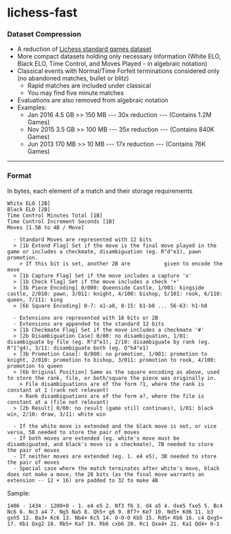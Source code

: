 # lichess-fast

### Dataset Compression
- A reduction of [Lichess standard games dataset](https://database.lichess.org/#standard_games)
- More compact datasets holding only necessary information (White ELO, Black ELO, Time Control, and Moves Played - in algebraic notation)
- Classical events with Normal/Time Forfeit terminations considered only (no abandoned matches, bullet or blitz)
  - Rapid matches are included under classical
  - You may find five minute matches
- Evaluations are also removed from algebraic notation
- Examples:
  - Jan 2016 4.5 GB >> 150 MB --- 30x reduction --- (Contains 1.2M Games)
  - Nov 2015 3.5 GB >> 100 MB --- 35x reduction --- (Contains 840K Games)
  - Jun 2013 170 MB >> 10 MB --- 17x reduction --- (Contains 76K Games)

---
### Format
In bytes, each element of a match and their storage requirements
```
White ELO [2B]
Black ELO [2B]
Time Control Minutes Total [1B]
Time Control Increment Seconds [1B]
Moves [1.5B to 4B / Move]

  - Standard Moves are represented with 12 bits
  > [1b Extend Flag] Set if the move is the final move played in the game or includes a checkmate, disambiguation (eg. R"d"e1), pawn promotion.
    > If this bit is set, another 2B are           given to encode the move
  > [1b Capture Flag] Set if the move includes a capture 'x'
  > [1b Check Flag] Set if the move includes a check '+'
  > [3b Piece Encoding] 0/000: Queenside Castle, 1/001: kingside castle, 2/010: pawn, 3/011: knight, 4/100: bishop, 5/101: rook, 6/110: queen, 7/111: king
  > [6b Square Encoding] 0-7: a1-a8, 8-15: b1-b8 ... 56-63: h1-h8

  - Extensions are represented with 16 bits or 2B
  - Extensions are appended to the standard 12 bits 
  > [1b Checkmate Flag] Set if the move includes a checkmate '#'
  > [2b Disambiguation Case] 0/00: no disambiguation, 1/01: disambiguate by file (eg. R"d"e1), 2/10: disambiguate by rank (eg. R"1"g4), 3/11: disambiguate both (eg. Q"h4"e1) 
  > [3b Promotion Case]: 0/000: no promotion, 1/001: promotion to knight, 2/010: promotion to bishop, 3/011: promotion to rook, 4/100: promotion to queen
  > [6b Original Position] Same as the square encoding as above, used to store the rank, file, or both/square the piece was originally in.
    > File disambiguations are of the form ?1, where the rank is constant at 1 (rank not relevant)
    > Rank disambiguations are of the form a?, where the file is constant at a (file not relevant)
  > [2b Result] 0/00: no result (game still continues), 1/01: black win, 2/10: draw, 3/11: white win

  - If the white move is extended and the black move is not, or vice versa, 5B needed to store the pair of moves
  - If both moves are extended (eg. white's move must be disambiguated, and black's move is a checkmate), 7B needed to store the pair of moves
  - If neither moves are extended (eg. 1. e4 e5), 3B needed to store the pair of moves
  - Special case where the match terminates after white's move, black does not make a move, the 28 bits (as the final move warrants an extension -- 12 + 16) are padded to 32 to make 4B

```
Sample:
```
1406 - 1434 - 1200+0 - 1. e4 e5 2. Nf3 f6 3. d4 a5 4. dxe5 fxe5 5. Bc4 Nc6 6. Nc3 a4 7. Ng5 Na5 8. Qh5+ g6 9. Bf7+ Ke7 10. Nd5+ Kd6 11. b3 gxh5 12. Ba3+ Kc6 13. Nb4+ Kc5 14. O-O-O Kb5 15. Rd5+ Kb6 16. c4 Qxg5+ 17. Kb1 Qxg2 18. Rb5+ Ka7 19. Rb6 cxb6 20. Rc1 Qxe4+ 21. Ka1 Qd4+ 0-1
```
